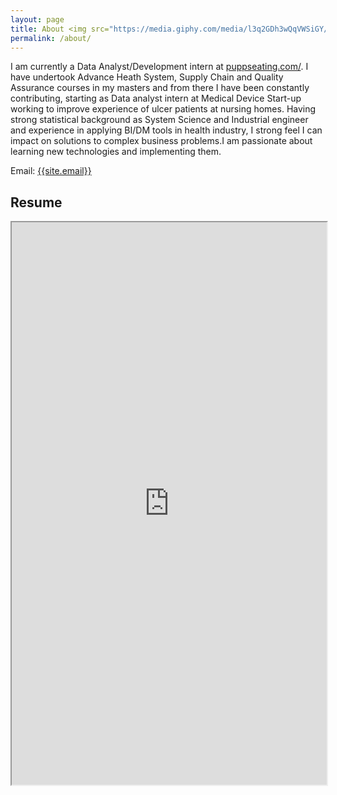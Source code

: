 ```yaml
---
layout: page
title: About <img src="https://media.giphy.com/media/l3q2GDh3wQqVWSiGY/giphy.gif" width="50" height="50" />
permalink: /about/
---
```

<p>
I am currently a Data Analyst/Development intern at <a href="https://puppseating.com/" target="_blank">puppseating.com/</a>. I have undertook Advance Heath System, Supply Chain and Quality Assurance courses in my masters and from there I have been constantly contributing, starting as Data analyst intern at Medical Device Start-up working to improve experience of ulcer patients at nursing homes. Having strong statistical background as System Science and Industrial engineer and experience in applying BI/DM tools in health industry, I strong feel I can impact on solutions to complex business problems.I am passionate about learning new technologies and implementing them. 
</p>

Email: <a href="mailto:{{site.email}}?Subject=From Blog Site:">{{site.email}}</a>

## Resume
<iframe src="https://drive.google.com/file/d/1xjCCs7yf8-KOZc3EzJErPxryGliwZPTj/preview" width="100%" height="900"></iframe>
 
